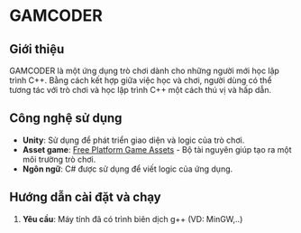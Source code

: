 # GAMCODER

## Giới thiệu
GAMCODER là một ứng dụng trò chơi dành cho những người mới học lập trình C++. Bằng cách kết hợp giữa việc học và chơi, người dùng có thể tương tác với trò chơi và học lập trình C++ một cách thú vị và hấp dẫn.

## Công nghệ sử dụng
- **Unity**: Sử dụng để phát triển giao diện và logic của trò chơi.
- **Asset game**: [Free Platform Game Assets](https://assetstore.unity.com/packages/2d/environments/free-platform-game-assets-85838) - Bộ tài nguyên giúp tạo ra một môi trường trò chơi.
- **Ngôn ngữ**: C# được sử dụng để viết logic của ứng dụng.

## Hướng dẫn cài đặt và chạy
1. **Yêu cầu**: Máy tính đã có trình biên dịch g++ (VD: MinGW,..)
